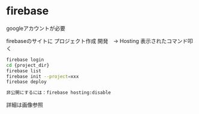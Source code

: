 # firebase

googleアカウントが必要

firebaseのサイトに
プロジェクト作成
開発　→ Hosting
表示されたコマンド叩く
```sh
firebase login
cd {project_dir}
firebase list
firebase init --project=xxx
firebase deploy

非公開にするには：firebase hosting:disable
```

詳細は画像参照
